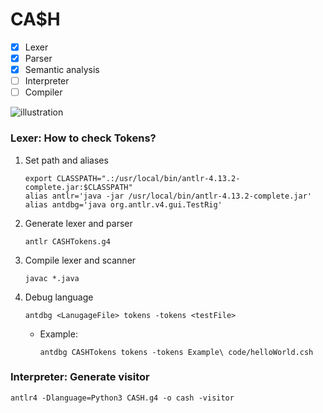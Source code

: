 # CA$H

- [x] Lexer
- [x] Parser
- [x] Semantic analysis
- [ ] Interpreter
- [ ] Compiler

![illustration](./illustration.png)

### Lexer: How to check Tokens?

1. Set path and aliases
   ```
   export CLASSPATH=".:/usr/local/bin/antlr-4.13.2-complete.jar:$CLASSPATH"
   alias antlr='java -jar /usr/local/bin/antlr-4.13.2-complete.jar'
   alias antdbg='java org.antlr.v4.gui.TestRig'
   ```
2. Generate lexer and parser
   ```
   antlr CASHTokens.g4
   ```
3. Compile lexer and scanner
   ```
   javac *.java
   ```
4. Debug language

   ```
   antdbg <LanugageFile> tokens -tokens <testFile>
   ```

   - Example:
     ```
     antdbg CASHTokens tokens -tokens Example\ code/helloWorld.csh
     ```

### Interpreter: Generate visitor

```
antlr4 -Dlanguage=Python3 CASH.g4 -o cash -visitor
```
